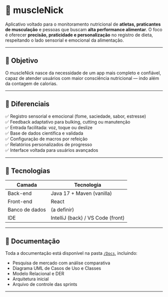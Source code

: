 # 🥩 muscleNick

Aplicativo voltado para o monitoramento nutricional de **atletas, praticantes de musculação** e pessoas que buscam **alta performance alimentar**. O foco é oferecer **precisão, praticidade e personalização** no registro de dieta, respeitando o lado sensorial e emocional da alimentação.

---

## 🎯 Objetivo

O muscleNick nasce da necessidade de um app mais completo e confiável, capaz de atender usuários com maior consciência nutricional — indo além da contagem de calorias.

---

## 🧠 Diferenciais

✅ Registro sensorial e emocional (fome, saciedade, sabor, estresse)  
✅ Feedback adaptativo para bulking, cutting ou manutenção  
✅ Entrada facilitada: voz, toque ou deslize  
✅ Base de dados científica e validada  
✅ Configuração de macros por refeição  
✅ Relatórios personalizados de progresso  
✅ Interface voltada para usuários avançados

---

## 🧱 Tecnologias

| Camada        | Tecnologia                  |
|---------------|-----------------------------|
| Back-end      | Java 17 + Maven (vanilla)   |
| Front-end     | React                       |
| Banco de dados| (a definir)                 |
| IDE           | IntelliJ (back) / VS Code (front) |

---

## 🧾 Documentação

Toda a documentação está disponível na pasta [`/Docs`](./Docs), incluindo:
- Pesquisa de mercado com análise comparativa
- Diagrama UML de Casos de Uso e Classes
- Modelo Relacional e DER
- Arquitetura inicial
- Arquivo de controle das sprints

---

